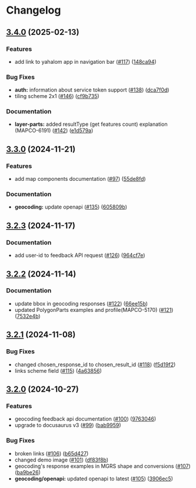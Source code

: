 # Changelog

## [3.4.0](https://github.com/MapColonies/developer-portal/compare/v3.3.0...v3.4.0) (2025-02-13)


### Features

* add link to yahalom app in navigation bar ([#117](https://github.com/MapColonies/developer-portal/issues/117)) ([148ca94](https://github.com/MapColonies/developer-portal/commit/148ca940f3fcee9dd4fd70f58f70d1fa9c020404))


### Bug Fixes

* **auth:** information about service token support ([#138](https://github.com/MapColonies/developer-portal/issues/138)) ([dca7f0d](https://github.com/MapColonies/developer-portal/commit/dca7f0dce83ac297595c051854766b98e170baf4))
* tiling scheme 2x1 ([#146](https://github.com/MapColonies/developer-portal/issues/146)) ([cf9b735](https://github.com/MapColonies/developer-portal/commit/cf9b7357de544cf0c4f37e50be7504a98b32bbff))


### Documentation

* **layer-parts:** added resultType (get features count) explanation (MAPCO-6191) ([#142](https://github.com/MapColonies/developer-portal/issues/142)) ([e1d579a](https://github.com/MapColonies/developer-portal/commit/e1d579a1b51219fa64acfab135df13658a775e89))

## [3.3.0](https://github.com/MapColonies/developer-portal/compare/v3.2.3...v3.3.0) (2024-11-21)


### Features

* add map components documentation ([#97](https://github.com/MapColonies/developer-portal/issues/97)) ([55de8fd](https://github.com/MapColonies/developer-portal/commit/55de8fd7c60d32ca78dcd42faceacdcb57f07b79))


### Documentation

* **geocoding:** update openapi ([#135](https://github.com/MapColonies/developer-portal/issues/135)) ([605809b](https://github.com/MapColonies/developer-portal/commit/605809b1c42486dde71375c1a6d218deef0ac687))

## [3.2.3](https://github.com/MapColonies/developer-portal/compare/v3.2.2...v3.2.3) (2024-11-17)


### Documentation

* add user-id to feedback API request ([#126](https://github.com/MapColonies/developer-portal/issues/126)) ([964cf7e](https://github.com/MapColonies/developer-portal/commit/964cf7e3103b1ecc6560b872ec119a10b61a18a5))

## [3.2.2](https://github.com/MapColonies/developer-portal/compare/v3.2.1...v3.2.2) (2024-11-14)


### Documentation

* update bbox in geocoding responses ([#122](https://github.com/MapColonies/developer-portal/issues/122)) ([66ee15b](https://github.com/MapColonies/developer-portal/commit/66ee15b2a4a4be060916b07dc9b11a2b7acd0175))
* updated PolygonParts examples and profile(MAPCO-5170) ([#121](https://github.com/MapColonies/developer-portal/issues/121)) ([7532e4b](https://github.com/MapColonies/developer-portal/commit/7532e4b508879981977a4498b3459f03dab38685))

## [3.2.1](https://github.com/MapColonies/developer-portal/compare/v3.2.0...v3.2.1) (2024-11-08)


### Bug Fixes

* changed chosen_response_id to chosen_result_id ([#118](https://github.com/MapColonies/developer-portal/issues/118)) ([f5d19f2](https://github.com/MapColonies/developer-portal/commit/f5d19f2f29a326d8c86ef8ff667b44af2441ed91))
* links scheme field ([#115](https://github.com/MapColonies/developer-portal/issues/115)) ([4a63856](https://github.com/MapColonies/developer-portal/commit/4a6385648eee16f87f5ba5c6e18ed5d369eedf37))

## [3.2.0](https://github.com/MapColonies/developer-portal/compare/v3.1.0...v3.2.0) (2024-10-27)


### Features

* geocoding feedback api documentation ([#100](https://github.com/MapColonies/developer-portal/issues/100)) ([9763046](https://github.com/MapColonies/developer-portal/commit/976304640123638b625ccd05d59c88822f5b7e7c))
* upgrade to docusaurus v3 ([#99](https://github.com/MapColonies/developer-portal/issues/99)) ([bab9959](https://github.com/MapColonies/developer-portal/commit/bab99593991de4ed59929d33207c302bd791fb59))


### Bug Fixes

* broken links ([#106](https://github.com/MapColonies/developer-portal/issues/106)) ([b65d427](https://github.com/MapColonies/developer-portal/commit/b65d427a1c693e391ffdd1e7aa73954206f3fa7a))
* changed demo image ([#101](https://github.com/MapColonies/developer-portal/issues/101)) ([df83f8b](https://github.com/MapColonies/developer-portal/commit/df83f8bc1500cdb41a2706820e601a988081593e))
* geocoding's response examples in MGRS shape and conversions ([#107](https://github.com/MapColonies/developer-portal/issues/107)) ([ba9be26](https://github.com/MapColonies/developer-portal/commit/ba9be2657dbab2246db47c8c815e5d6e85dfcd6c))
* **geocoding/openapi:** updated openapi to latest ([#105](https://github.com/MapColonies/developer-portal/issues/105)) ([3906ec5](https://github.com/MapColonies/developer-portal/commit/3906ec50dc6a0b39b6867589518ff7110da2f9de))
